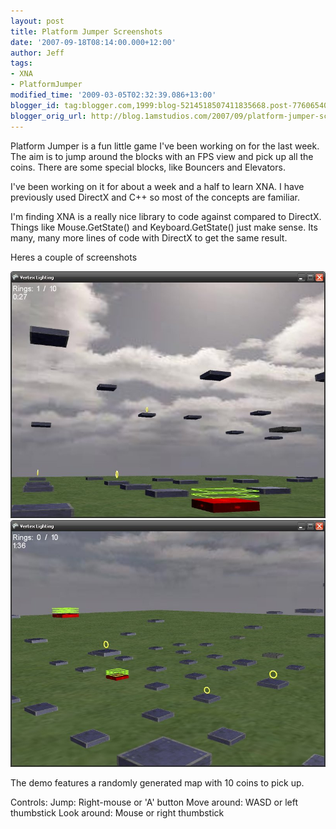 ```yaml
---
layout: post
title: Platform Jumper Screenshots
date: '2007-09-18T08:14:00.000+12:00'
author: Jeff
tags:
- XNA
- PlatformJumper
modified_time: '2009-03-05T02:32:39.086+13:00'
blogger_id: tag:blogger.com,1999:blog-5214518507411835668.post-7760654017454191660
blogger_orig_url: http://blog.1amstudios.com/2007/09/platform-jumper-screenshots.html
---
```

Platform Jumper is a fun little game I've been working on for the last week.  The aim is to jump around the blocks with an FPS view and pick up all the coins.  There are some special blocks, like Bouncers and Elevators.

I've been working on it for about a week and a half to learn XNA.  I have previously used DirectX and C++ so most of the concepts are familiar.

I'm finding XNA is a really nice library to code against compared to DirectX.  Things like Mouse.GetState() and Keyboard.GetState() just make sense.  Its many, many more lines of code with DirectX to get the same result.

Heres a couple of screenshots

![](/img/blogger/hInrGLT9ALc-PlatformJumper2.jpg)
![](/img/blogger/uGJNYeOlU1U-PlatformJumper1.jpg)

The demo features a randomly generated map with 10 coins to pick up.

Controls:
Jump: Right-mouse or 'A' button
Move around: WASD or left thumbstick
Look around: Mouse or right thumbstick